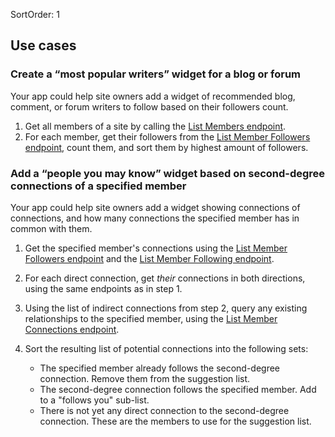 SortOrder: 1
## Use cases

### Create a “most popular writers” widget for a blog or forum

Your app could help site owners add a widget of recommended blog, comment, or forum writers to follow based on their followers count.
 
1. Get all members of a site by calling the [List Members endpoint](https://dev.wix.com/api/rest/members/members/list-members).
2. For each member, get their followers from the [List Member Followers endpoint](https://dev.wix.com/api/rest/members/member-followers/list-member-followers), count them, and sort them by highest amount of followers.

 
### Add a “people you may know” widget based on second-degree connections of a specified member
 
Your app could help site owners add a widget showing connections of connections, and how many connections the specified member has in common with them.
 
1. Get the specified member's connections using the [List Member Followers endpoint](https://dev.wix.com/api/rest/members/member-followers/list-member-followers) and the [List Member Following endpoint](https://dev.wix.com/api/rest/members/member-followers/list-member-following).
2. For each direct connection, get _their_ connections in both directions, using the same endpoints as in step 1.
3. Using the list of indirect connections from step 2, query any existing relationships to the specified member, using the [List Member Connections endpoint](https://dev.wix.com/api/rest/members/member-followers/list-member-connections).
4. Sort the resulting list of potential connections into the following sets:

    - The specified member already follows the second-degree connection. Remove them from the suggestion list.
    - The second-degree connection follows the specified member. Add to a "follows you" sub-list.
    - There is not yet any direct connection to the second-degree connection. These are the members to use for the suggestion list.